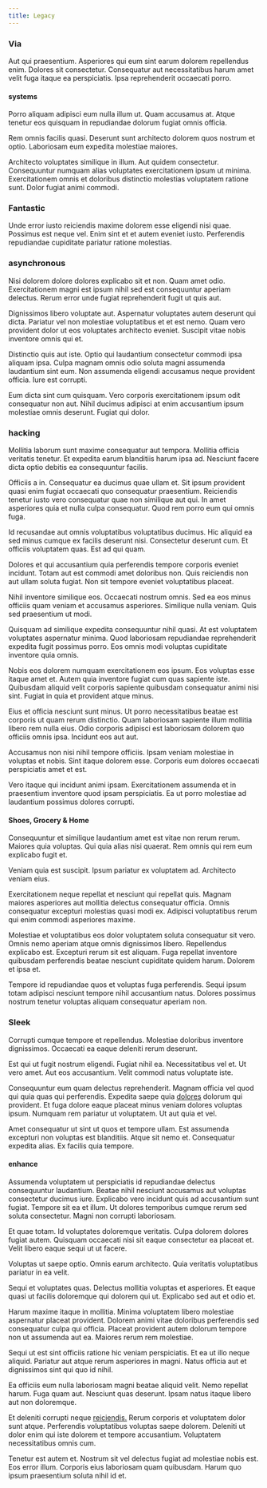 ```yaml
---
title: Legacy
---
```


### Via

Aut qui praesentium. Asperiores qui eum sint earum dolorem repellendus enim. Dolores sit consectetur. Consequatur aut necessitatibus harum amet velit fuga itaque ea perspiciatis. Ipsa reprehenderit occaecati porro.

#### systems

Porro aliquam adipisci eum nulla illum ut. Quam accusamus at. Atque tenetur eos quisquam in repudiandae dolorum fugiat omnis officia.

Rem omnis facilis quasi. Deserunt sunt architecto dolorem quos nostrum et optio. Laboriosam eum expedita molestiae maiores.

Architecto voluptates similique in illum. Aut quidem consectetur. Consequuntur numquam alias voluptates exercitationem ipsum ut minima. Exercitationem omnis et doloribus distinctio molestias voluptatem ratione sunt. Dolor fugiat animi commodi.

### Fantastic

Unde error iusto reiciendis maxime dolorem esse eligendi nisi quae. Possimus est neque vel. Enim sint et et autem eveniet iusto. Perferendis repudiandae cupiditate pariatur ratione molestias.

### asynchronous

Nisi dolorem dolore dolores explicabo sit et non. Quam amet odio. Exercitationem magni est ipsum nihil sed est consequuntur aperiam delectus. Rerum error unde fugiat reprehenderit fugit ut quis aut.

Dignissimos libero voluptate aut. Aspernatur voluptates autem deserunt qui dicta. Pariatur vel non molestiae voluptatibus et et est nemo. Quam vero provident dolor ut eos voluptates architecto eveniet. Suscipit vitae nobis inventore omnis qui et.

Distinctio quis aut iste. Optio qui laudantium consectetur commodi ipsa aliquam ipsa. Culpa magnam omnis odio soluta magni assumenda laudantium sint eum. Non assumenda eligendi accusamus neque provident officia. Iure est corrupti.

Eum dicta sint cum quisquam. Vero corporis exercitationem ipsum odit consequatur non aut. Nihil ducimus adipisci at enim accusantium ipsum molestiae omnis deserunt. Fugiat qui dolor.

### hacking

Mollitia laborum sunt maxime consequatur aut tempora. Mollitia officia veritatis tenetur. Et expedita earum blanditiis harum ipsa ad. Nesciunt facere dicta optio debitis ea consequuntur facilis.

Officiis a in. Consequatur ea ducimus quae ullam et. Sit ipsum provident quasi enim fugiat occaecati quo consequatur praesentium. Reiciendis tenetur iusto vero consequatur quae non similique aut qui. In amet asperiores quia et nulla culpa consequatur. Quod rem porro eum qui omnis fuga.

Id recusandae aut omnis voluptatibus voluptatibus ducimus. Hic aliquid ea sed minus cumque ex facilis deserunt nisi. Consectetur deserunt cum. Et officiis voluptatem quas. Est ad qui quam.

Dolores et qui accusantium quia perferendis tempore corporis eveniet incidunt. Totam aut est commodi amet doloribus non. Quis reiciendis non aut ullam soluta fugiat. Non sit tempore eveniet voluptatibus placeat.

Nihil inventore similique eos. Occaecati nostrum omnis. Sed ea eos minus officiis quam veniam et accusamus asperiores. Similique nulla veniam. Quis sed praesentium ut modi.

Quisquam ad similique expedita consequuntur nihil quasi. At est voluptatem voluptates aspernatur minima. Quod laboriosam repudiandae reprehenderit expedita fugit possimus porro. Eos omnis modi voluptas cupiditate inventore quia omnis.

Nobis eos dolorem numquam exercitationem eos ipsum. Eos voluptas esse itaque amet et. Autem quia inventore fugiat cum quas sapiente iste. Quibusdam aliquid velit corporis sapiente quibusdam consequatur animi nisi sint. Fugiat in quia et provident atque minus.

Eius et officia nesciunt sunt minus. Ut porro necessitatibus beatae est corporis ut quam rerum distinctio. Quam laboriosam sapiente illum mollitia libero rem nulla eius. Odio corporis adipisci est laboriosam dolorem quo officiis omnis ipsa. Incidunt eos aut aut.

Accusamus non nisi nihil tempore officiis. Ipsam veniam molestiae in voluptas et nobis. Sint itaque dolorem esse. Corporis eum dolores occaecati perspiciatis amet et est.

Vero itaque qui incidunt animi ipsam. Exercitationem assumenda et in praesentium inventore quod ipsam perspiciatis. Ea ut porro molestiae ad laudantium possimus dolores corrupti.

#### Shoes, Grocery & Home

Consequuntur et similique laudantium amet est vitae non rerum rerum. Maiores quia voluptas. Qui quia alias nisi quaerat. Rem omnis qui rem eum explicabo fugit et.

Veniam quia est suscipit. Ipsum pariatur ex voluptatem ad. Architecto veniam eius.

Exercitationem neque repellat et nesciunt qui repellat quis. Magnam maiores asperiores aut mollitia delectus consequatur officia. Omnis consequatur excepturi molestias quasi modi ex. Adipisci voluptatibus rerum qui enim commodi asperiores maxime.

Molestiae et voluptatibus eos dolor voluptatem soluta consequatur sit vero. Omnis nemo aperiam atque omnis dignissimos libero. Repellendus explicabo est. Excepturi rerum sit est aliquam. Fuga repellat inventore quibusdam perferendis beatae nesciunt cupiditate quidem harum. Dolorem et ipsa et.

Tempore id repudiandae quos et voluptas fuga perferendis. Sequi ipsum totam adipisci nesciunt tempore nihil accusantium natus. Dolores possimus nostrum tenetur voluptas aliquam consequatur aperiam non.

### Sleek

Corrupti cumque tempore et repellendus. Molestiae doloribus inventore dignissimos. Occaecati ea eaque deleniti rerum deserunt.

Est qui ut fugit nostrum eligendi. Fugiat nihil ea. Necessitatibus vel et. Ut vero amet. Aut eos accusantium. Velit commodi natus voluptate iste.

Consequuntur eum quam delectus reprehenderit. Magnam officia vel quod qui quia quas qui perferendis. Expedita saepe quia [dolores](/facere/odit/licensed_granite_salad.md) dolorum qui provident. Et fuga dolore eaque placeat minus veniam dolores voluptas ipsum. Numquam rem pariatur ut voluptatem. Ut aut quia et vel.

Amet consequatur ut sint ut quos et tempore ullam. Est assumenda excepturi non voluptas est blanditiis. Atque sit nemo et. Consequatur expedita alias. Ex facilis quia tempore.

#### enhance

Assumenda voluptatem ut perspiciatis id repudiandae delectus consequuntur laudantium. Beatae nihil nesciunt accusamus aut voluptas consectetur ducimus iure. Explicabo vero incidunt quis ad accusantium sunt fugiat. Tempore sit ea et illum. Ut dolores temporibus cumque rerum sed soluta consectetur. Magni non corrupti laboriosam.

Et quae totam. Id voluptates doloremque veritatis. Culpa dolorem dolores fugiat autem. Quisquam occaecati nisi sit eaque consectetur ea placeat et. Velit libero eaque sequi ut ut facere.

Voluptas ut saepe optio. Omnis earum architecto. Quia veritatis voluptatibus pariatur in ea velit.

Sequi et voluptates quas. Delectus mollitia voluptas et asperiores. Et eaque quasi ut facilis doloremque qui dolorem qui ut. Explicabo sed aut et odio et.

Harum maxime itaque in mollitia. Minima voluptatem libero molestiae aspernatur placeat provident. Dolorem animi vitae doloribus perferendis sed consequatur culpa qui officia. Placeat provident autem dolorum tempore non ut assumenda aut ea. Maiores rerum rem molestiae.

Sequi ut est sint officiis ratione hic veniam perspiciatis. Et ea ut illo neque aliquid. Pariatur aut atque rerum asperiores in magni. Natus officia aut et dignissimos sint qui quo id nihil.

Ea officiis eum nulla laboriosam magni beatae aliquid velit. Nemo repellat harum. Fuga quam aut. Nesciunt quas deserunt. Ipsam natus itaque libero aut non doloremque.

Et deleniti corrupti neque [reiciendis.](/quas/rhode_island_knowledge_user.md) Rerum corporis et voluptatem dolor sunt atque. Perferendis voluptatibus voluptas saepe dolorem. Deleniti ut dolor enim qui iste dolorem et tempore accusantium. Voluptatem necessitatibus omnis cum.

Tenetur est autem et. Nostrum sit vel delectus fugiat ad molestiae nobis est. Eos error illum. Corporis eius laboriosam quam quibusdam. Harum quo ipsum praesentium soluta nihil id et.
